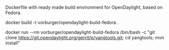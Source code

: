 Dockerfile with ready made build environment for OpenDaylight, based on Fedora.

   docker build -t vorburger/opendaylight-build-fedora .

   docker run --rm vorburger/opendaylight-build-fedora /bin/bash -c "git clone https://git.opendaylight.org/gerrit/p/yangtools.git; cd yangtools; mvn install"


